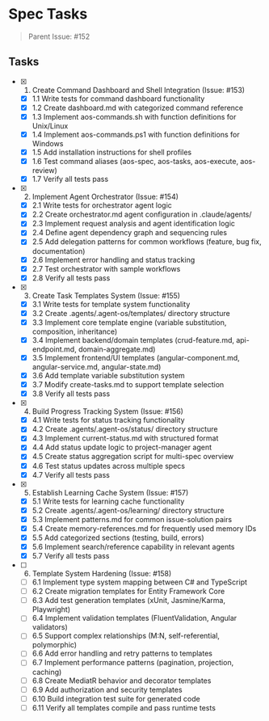 # Spec Tasks

> Parent Issue: #152

## Tasks

- [x] 1. Create Command Dashboard and Shell Integration (Issue: #153)
  - [x] 1.1 Write tests for command dashboard functionality
  - [x] 1.2 Create dashboard.md with categorized command reference
  - [x] 1.3 Implement aos-commands.sh with function definitions for Unix/Linux
  - [x] 1.4 Implement aos-commands.ps1 with function definitions for Windows
  - [x] 1.5 Add installation instructions for shell profiles
  - [x] 1.6 Test command aliases (aos-spec, aos-tasks, aos-execute, aos-review)
  - [x] 1.7 Verify all tests pass

- [x] 2. Implement Agent Orchestrator (Issue: #154)
  - [x] 2.1 Write tests for orchestrator agent logic
  - [x] 2.2 Create orchestrator.md agent configuration in .claude/agents/
  - [x] 2.3 Implement request analysis and agent identification logic
  - [x] 2.4 Define agent dependency graph and sequencing rules
  - [x] 2.5 Add delegation patterns for common workflows (feature, bug fix, documentation)
  - [x] 2.6 Implement error handling and status tracking
  - [x] 2.7 Test orchestrator with sample workflows
  - [x] 2.8 Verify all tests pass

- [x] 3. Create Task Templates System (Issue: #155)
  - [x] 3.1 Write tests for template system functionality
  - [x] 3.2 Create .agents/.agent-os/templates/ directory structure
  - [x] 3.3 Implement core template engine (variable substitution, composition, inheritance)
  - [x] 3.4 Implement backend/domain templates (crud-feature.md, api-endpoint.md, domain-aggregate.md)
  - [x] 3.5 Implement frontend/UI templates (angular-component.md, angular-service.md, angular-state.md)
  - [x] 3.6 Add template variable substitution system
  - [x] 3.7 Modify create-tasks.md to support template selection
  - [x] 3.8 Verify all tests pass

- [x] 4. Build Progress Tracking System (Issue: #156)
  - [x] 4.1 Write tests for status tracking functionality
  - [x] 4.2 Create .agents/.agent-os/status/ directory structure
  - [x] 4.3 Implement current-status.md with structured format
  - [x] 4.4 Add status update logic to project-manager agent
  - [x] 4.5 Create status aggregation script for multi-spec overview
  - [x] 4.6 Test status updates across multiple specs
  - [x] 4.7 Verify all tests pass

- [x] 5. Establish Learning Cache System (Issue: #157)
  - [x] 5.1 Write tests for learning cache functionality
  - [x] 5.2 Create .agents/.agent-os/learning/ directory structure
  - [x] 5.3 Implement patterns.md for common issue-solution pairs
  - [x] 5.4 Create memory-references.md for frequently used memory IDs
  - [x] 5.5 Add categorized sections (testing, build, errors)
  - [x] 5.6 Implement search/reference capability in relevant agents
  - [x] 5.7 Verify all tests pass

- [ ] 6. Template System Hardening (Issue: #158)
  - [ ] 6.1 Implement type system mapping between C# and TypeScript
  - [ ] 6.2 Create migration templates for Entity Framework Core
  - [ ] 6.3 Add test generation templates (xUnit, Jasmine/Karma, Playwright)
  - [ ] 6.4 Implement validation templates (FluentValidation, Angular validators)
  - [ ] 6.5 Support complex relationships (M:N, self-referential, polymorphic)
  - [ ] 6.6 Add error handling and retry patterns to templates
  - [ ] 6.7 Implement performance patterns (pagination, projection, caching)
  - [ ] 6.8 Create MediatR behavior and decorator templates
  - [ ] 6.9 Add authorization and security templates
  - [ ] 6.10 Build integration test suite for generated code
  - [ ] 6.11 Verify all templates compile and pass runtime tests
